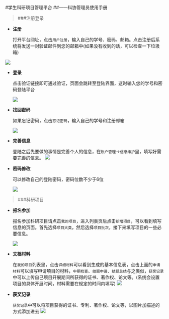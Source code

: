 #学生科研项目管理平台
##——科协管理员使用手册
>###注册登录

* **注册**

	打开平台网址，点击`用户注册`，输入自己的学号、密码、邮箱。点击注册后系统将发送一封验证邮件到您的邮箱中(如果没有收到的话，可以检查一下垃圾箱)

![](http://i.imgur.com/pUnMytn.jpg)

* **登录**

	点击验证链接即可通过验证，页面会跳转至登陆界面，这时输入您的学号和密码登陆平台

	![](http://i.imgur.com/pL3gK89.jpg)

* **找回密码**

	如果忘记密码，点击`忘记密码`，输入自己的学号和注册邮箱

	![](http://i.imgur.com/9g1gNzJ.jpg)

*  **完善信息**

	登陆之后先要做的事情是完善个人的信息，在`账户管理`->`信息维护`里，填写好需要完善的信息。
	![](http://i.imgur.com/132RYjJ.jpg)


* **密码修改**

	可以修改自己的登陆密码，密码位数不少于6位

	![](http://i.imgur.com/ThH5E60.jpg)
>###科研项目

* **报名参加**

	报名参加科研项目请点击`我的项目`，进入列表页后点击`新增项目`，可以看到填写信息的页面。首先选择`项目大类`，然后选择`项目批次`，接下来填写项目的一些必要信息。

	![](http://i.imgur.com/deRtnMZ.jpg)

* **文档材料**

	在`我的项目`列表里，点击`详细材料`可以看到生成的基本信息表，点击上面的`申请材料`可以填写申请项目的材料，`中期检查`、`结题申请`、`结题总结`与之类似，`获奖记录`中可以上传自己项目开展期间所获得的证书、著作权、论文等。(系统会设置项目的具体开展时间，材料需要在规定的时间内填写)
	![](http://i.imgur.com/pOMTP1n.jpg)

* **获奖记录**

	 `获奖记录`中可以将项目获得的证书、专利、著作权、论文等，以图片加描述的方式添加进去
	![](http://i.imgur.com/fGjGFul.jpg)


